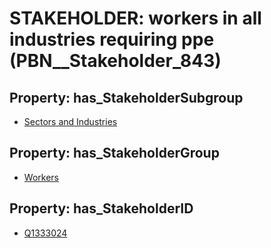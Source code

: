 # STAKEHOLDER: __workers in all industries requiring ppe__ (PBN__Stakeholder_843)

## Property: has_StakeholderSubgroup

* [Sectors and Industries](PBN__StakeholderSubgroup_25)

## Property: has_StakeholderGroup

* [Workers](PBN__StakeholderGroup_2)

## Property: has_StakeholderID

* [Q1333024](Q1333024)

